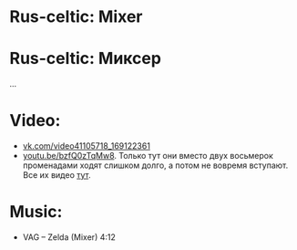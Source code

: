 Rus-celtic: Mixer
=================
# Rus-celtic: Миксер

...

Video:
======
- [vk.com/video41105718_169122361](https://vk.com/video41105718_169122361)
- [youtu.be/bzfQ0zTqMw8](https://www.youtube.com/watch?v=bzfQ0zTqMw8). Только тут они вместо двух восьмерок променадами ходят слишком долго, а потом не вовремя вступают. Все их видео [тут](https://vk.com/videos-81890660?q=миксер).

Music:
======
- VAG – Zelda (Mixer) 4:12
